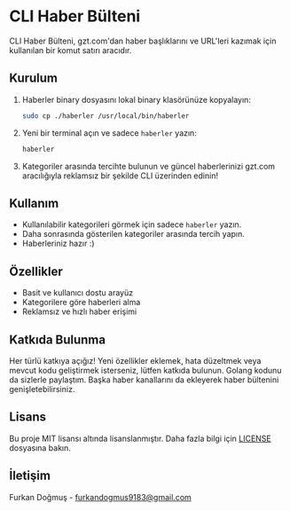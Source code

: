 # CLI Haber Bülteni

CLI Haber Bülteni, gzt.com'dan haber başlıklarını ve URL'leri kazımak için kullanılan bir komut satırı aracıdır.

## Kurulum

1. Haberler binary dosyasını lokal binary klasörünüze kopyalayın:
    ```bash
    sudo cp ./haberler /usr/local/bin/haberler
    ```

2. Yeni bir terminal açın ve sadece `haberler` yazın:
    ```bash
    haberler
    ```

3. Kategoriler arasında tercihte bulunun ve güncel haberlerinizi gzt.com aracılığıyla reklamsız bir şekilde CLI üzerinden edinin!

## Kullanım

- Kullanılabilir kategorileri görmek için sadece `haberler` yazın.
- Daha sonrasında gösterilen kategoriler arasında tercih yapın.
- Haberleriniz hazır :)

## Özellikler

- Basit ve kullanıcı dostu arayüz
- Kategorilere göre haberleri alma
- Reklamsız ve hızlı haber erişimi

## Katkıda Bulunma

Her türlü katkıya açığız! Yeni özellikler eklemek, hata düzeltmek veya mevcut kodu geliştirmek isterseniz, lütfen katkıda bulunun.
Golang kodunu da sizlerle paylaştım. Başka haber kanallarını da ekleyerek haber bültenini genişletebilirsiniz.

## Lisans

Bu proje MIT lisansı altında lisanslanmıştır. Daha fazla bilgi için [LICENSE](LICENSE) dosyasına bakın.

## İletişim

Furkan Doğmuş - furkandogmus9183@gmail.com

